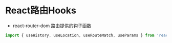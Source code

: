 # React路由Hooks

- react-router-dom 路由提供的钩子函数

```js
import { useHistory, useLocation, useRouteMatch, useParams } from 'react-router-dom';


```